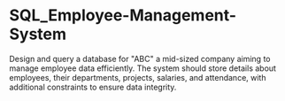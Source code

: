 # SQL_Employee-Management-System
Design and query a database for "ABC" a mid-sized company aiming to manage employee data efficiently. The system should store details about employees, their departments, projects, salaries, and attendance, with additional constraints to ensure data integrity.
